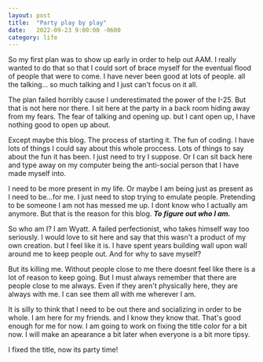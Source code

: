 ```yaml
---
layout: post
title:  "Party play by play"
date:   2022-09-23 9:00:00 -0600
category: life
---
```


So my first plan was to show up early in order to help out AAM. I really wanted to do that so that I could sort of brace myself for the eventual flood of people that were to come. I have never been good at lots of people. all the talking... so much talking and I just can't focus on it all. 

The plan failed horribly cause I underestimated the power of the I-25. But that is not here nor there. I sit here at the party in a back room hiding away from my fears. The fear of talking and opening up. but I cant open up, I have nothing good to open up about. 

Except maybe this blog. The process of starting it. The fun of coding. I have lots of things I could say about this whole proccess. Lots of things to say about the fun it has been. I just need to try I suppose. Or I can sit back here and type away on my computer being the anti-social person that I have made myself into. 

I need to be more present in my life. Or maybe I am being just as present as I need to be...for me. I just need to stop trying to emulate people. Pretending to be someone I am not has messed me up. I dont know who I actually am anymore. But that is the reason for this blog. ***To figure out who I am.***

So who am I? I am Wyatt. A failed perfectionist, who takes himself way too seriously. I would love to sit here and say that this wasn't a product of my own creation. but I feel like it is. I have spent years building wall upon wall around me to keep people out. And for why to save myself?

But its killing me. Without people close to me there doesnt feel like there is a lot of reason to keep going. But I must always remember that there are people close to me always. Even if they aren't physically here, they are always with me. I can see them all with me wherever I am. 

It is silly to think that I need to be out there and socializing in order to be whole. I am here for my friends. and I know they know that. That's good enough for me for now. I am going to work on fixing the title color for a bit now. I will make an apearance a bit later when everyone is a bit more tipsy.

I fixed the title, now its party time!